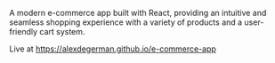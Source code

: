 A modern e-commerce app built with React, providing an intuitive and seamless shopping experience with a variety of products and a user-friendly cart system.

Live at https://alexdegerman.github.io/e-commerce-app
